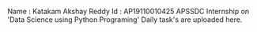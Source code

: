 Name : Katakam Akshay Reddy
Id : AP19110010425
APSSDC Internship on 'Data Science using Python Programing'
Daily task's are uploaded here.
